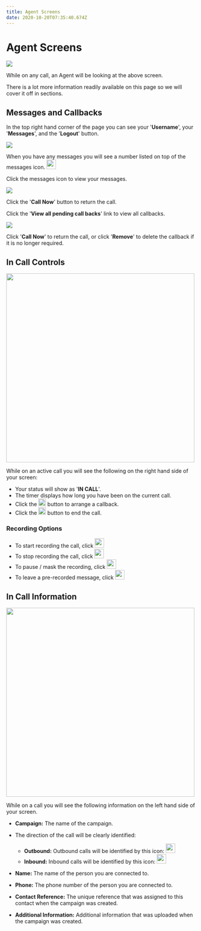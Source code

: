 ```yaml
---
title: Agent Screens
date: 2020-10-20T07:35:40.674Z
---
```

# Agent Screens

![](/images/clouddial_agent_overview.png)

While on any call, an Agent will be looking at the above screen.

There is a lot more information readily available on this page so we will cover it off in sections.

## Messages and Callbacks

In the top right hand corner of the page you can see your '**Username**', your '**Messages**', and the '**Logout**' button.

![](/images/clouddial_agent_messages.png)

When you have any messages you will see a number listed on top of the messages icon. <img style="width: 25px; height: 25px;" src="/images/clouddial_messages_icon.png">

Click the messages icon to view your messages.

![](/images/clouddial_agent_messages_dropdown.png)

Click the '**Call Now**' button to return the call.

Click the '**View all pending call backs**' link to view all callbacks.

![](/images/clouddial_agent_messages_pages.png)

Click '**Call Now**' to return the call, or click '**Remove**' to delete the callback if it is no longer required.

## In Call Controls

<img style="width: 500px; height: auto;" src="/images/clouddial_incall_controls.png">

While on an active call you will see the following on the right hand side of your screen:

* Your status will show as '**IN CALL**'.
* The timer displays how long you have been on the current call.
* Click the <img style="width: auto; height: 20px;" src="/images/clouddial_callback_button.png"> button to arrange a callback.
* Click the <img style="width: auto; height: 20px;" src="/images/clouddial_endcall_button.png"> button to end the call.

### Recording Options

* To start recording the call, click <img style="width: auto; height: 25px;" src="/images/clouddial_start_recording.png">
* To stop recording the call, click <img style="width: auto; height: 25px;" src="/images/clouddial_stop_recording.png">
* To pause / mask the recording, click <img style="width: auto; height: 25px;" src="/images/clouddial_pause_recording.png">
* To leave a pre-recorded message, click <img style="width: auto; height: 25px;" src="/images/clouddial_leave_voicemail.png">

## In Call Information

<img style="width: 500px; height: auto;" src="/images/clouddial_call_info.png">

While on a call you will see the following information on the left hand side of your screen.

* **Campaign:** The name of the campaign.

* The direction of the call will be clearly identified:
  * **Outbound:** Outbound calls will be identified by this icon: <img style="width: auto; height: 25px;" src="/images/clouddial_outbound_call_icon.png">
  * **Inbound:** Inbound calls will be identified by this icon: <img style="width: auto; height: 25px;" src="/images/clouddial_inbound_call_icon.png"> 

* **Name:** The name of the person you are connected to.

* **Phone:** The phone number of the person you are connected to.

* **Contact Reference:** The unique reference that was assigned to this contact when the campaign was created.

* **Additional Information:** Additional information that was uploaded when the campaign was created.


